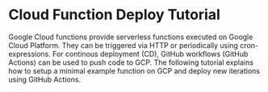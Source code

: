 # Cloud Function Deploy Tutorial

Google Cloud functions provide serverless functions executed on Google Cloud Platform.
They can be triggered via HTTP or periodically using cron-expressions.
For continous deployment (CD), GitHub workflows (GitHub Actions) can be used to push code to GCP.
The following tutorial explains how to setup a minimal example function on GCP and deploy new iterations using GitHub Actions.